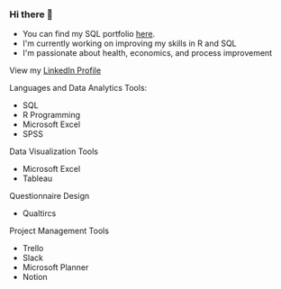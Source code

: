 ### Hi there 👋

- You can find my SQL portfolio [here](https://github.com/cheyenneneese/SQL-Projects).
- I'm currently working on improving my skills in R and SQL
- I'm passionate about health, economics, and process improvement

View my [LinkedIn Profile](www.linkedin.com/in/cheyenneneese)

Languages and Data Analytics Tools:
- SQL
- R Programming
- Microsoft Excel
- SPSS

Data Visualization Tools
- Microsoft Excel 
- Tableau

Questionnaire Design 
- Qualtircs

Project Management Tools
- Trello
- Slack
- Microsoft Planner
- Notion


<!--
**cheyenneneese/cheyenneneese** is a ✨ _special_ ✨ repository because its `README.md` (this file) appears on your GitHub profile.

Here are some ideas to get you started:

- 🔭 I’m currently working on ...
- 🌱 I’m currently learning ...
- 👯 I’m looking to collaborate on ...
- 🤔 I’m looking for help with ...
- 💬 Ask me about ...
- 📫 How to reach me: ...
- 😄 Pronouns: ...
- ⚡ Fun fact: ...
-->
